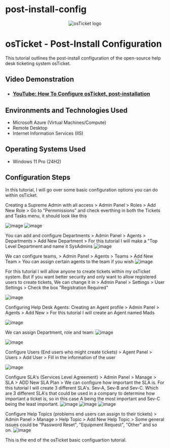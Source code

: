 # post-install-config

<p align="center">
<img src="https://i.imgur.com/Clzj7Xs.png" alt="osTicket logo"/>
</p>

<h1>osTicket - Post-Install Configuration</h1>
This tutorial outlines the post-install configuration of the open-source help desk ticketing system osTicket.<br />


<h2>Video Demonstration</h2>

- ### [YouTube: How To Configure osTicket, post-installation](https://www.youtube.com)

<h2>Environments and Technologies Used</h2>

- Microsoft Azure (Virtual Machines/Compute)
- Remote Desktop
- Internet Information Services (IIS)

<h2>Operating Systems Used </h2>

- Windows 11 Pro (24H2)


<h2>Configuration Steps</h2>

In this tutorial, I will go over some basic configuration options you can do within osTicket.



Creating a Supreme Admin with all access > Admin Panel > Roles > Add New Role > Go to "Permmissions" and check everthing in both the Tickets and Tasks menu, it should look like this 

![image](https://github.com/user-attachments/assets/0af62618-5096-470f-bfe3-45accb73e52a) ![image](https://github.com/user-attachments/assets/e023a023-9e2e-4c37-967a-dd77c3b875d7)


You can add and configure Departments > Admin Panel > Agents > Departments > Add New Department > For this tutorial I will make a "Top Level Department and name it SysAdmins
![image](https://github.com/user-attachments/assets/9c9d6a24-67e2-412e-9614-6e1446ea8c86)

We can configure teams, > Admin Panel > Agents > Teams > Add New Team > You can assign certain agents to the team if you wish
![image](https://github.com/user-attachments/assets/f6aa1e52-5742-4e92-b18b-8b6195e9423a)

For this tutorial I will allow anyone to create tickets within my osTicket system. But if you want better security and only want to allow registered users to create tickets,  We can change it in > Admin Panel > Settings > User Settings > Check the box "Registration Required" 

![image](https://github.com/user-attachments/assets/eabb5c55-77a1-4a24-9f9d-f166fef067f6)

Configuring Help Desk Agents: Creating an Agent profile > Admin Panel > Agents > Add New > For this tutorial I will create an Agent named Mads

![image](https://github.com/user-attachments/assets/4607a7a7-f104-4c0e-89a9-63320fe34622)

We can assign Department, role and team:
![image](https://github.com/user-attachments/assets/685a0c4d-1980-4d64-b27c-67429dbc7a00)

![image](https://github.com/user-attachments/assets/b102c74e-5e61-408e-b9be-28ac3a88e772)

Configure Users (End users who might create tickets) > Agent Panel > Users > Add User > Fill in the information of the user

![image](https://github.com/user-attachments/assets/15ee5ea7-1a82-4a70-99aa-d66f6b4b0a1f)

Configure SLA's (Services Level Agreement) > Admin Panel > Manage > SLA > ADD New SLA Plan > We can configure how important the SLA is. For this tutorial I will create 3 different SLA's. Sev-A, Sev-B and Sev-C. Which are 3 different SLA's that could be used in a company to determine how important a ticket is, so in this case A being the most important and Sev-C being the least important. 
![image](https://github.com/user-attachments/assets/ca708700-1c95-41ff-881b-01ebbbea814d)
![image](https://github.com/user-attachments/assets/dbf858c3-de75-4c0a-9406-9a2da7b4aa6f)
![image](https://github.com/user-attachments/assets/ebdee2c2-0de5-4b48-ad43-de7de3b92e23)

Configure Help Topics (problems end users can assign to their tickets) > Admin Panel > Manage > Help Topic > Add New Help Topic > Some general issues could be "Password Reset", "Equipment Request", "Other" and so on.
![image](https://github.com/user-attachments/assets/c10f3f69-3877-4063-ac6f-9238f098c141)

This is the end of the osTicket basic configuartion tutorial. 







